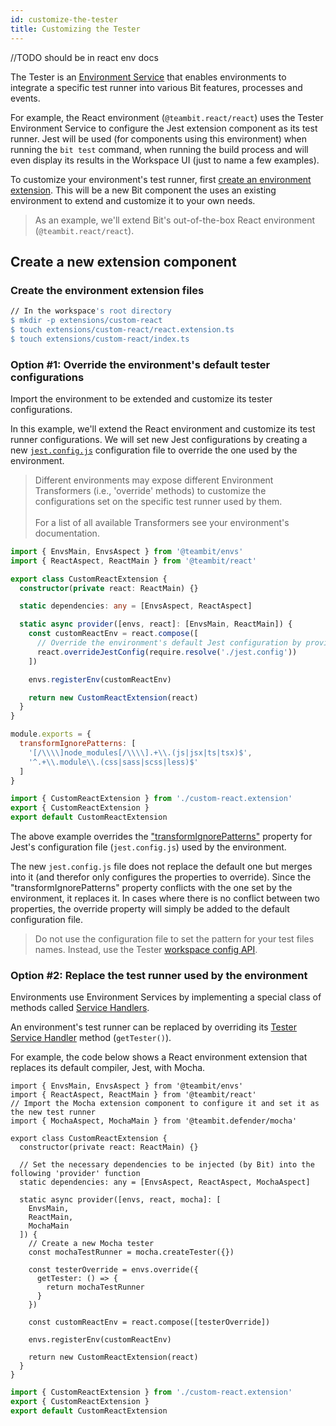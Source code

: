 ```yaml
---
id: customize-the-tester
title: Customizing the Tester
---
```


//TODO should be in react env docs

The Tester is an [Environment Service](/bit-environments/environments) that enables environments to integrate a specific test runner into various Bit features, processes and events.

For example, the React environment (`@teambit.react/react`) uses the Tester Environment Service to configure the Jest extension component as its test runner. Jest will be used (for components using this environment) when running the `bit test` command, when running the build process and will even display its results in the Workspace UI (just to name a few examples).

To customize your environment's test runner, first [create an environment extension](/bit-environments/environments). This will be a new Bit component the uses an existing environment to extend and customize it to your own needs.

> As an example, we'll extend Bit's out-of-the-box React environment (`@teambit.react/react`).

## Create a new extension component

### Create the environment extension files

```bash
// In the workspace's root directory
$ mkdir -p extensions/custom-react
$ touch extensions/custom-react/react.extension.ts
$ touch extensions/custom-react/index.ts
```

### Option #1: Override the environment's default tester configurations

Import the environment to be extended and customize its tester configurations.

In this example, we'll extend the React environment and customize its test runner configurations. We will set new Jest configurations by creating a new [`jest.config.js`](https://jestjs.io/en/configuration) configuration file to override the one used by the environment.

> Different environments may expose different Environment Transformers (i.e., 'override' methods) to customize the configurations set on the specific test runner used by them. <br /> <br />
> For a list of all available Transformers see your environment's documentation.

```typescript title="custom-react.extension"
import { EnvsMain, EnvsAspect } from '@teambit/envs'
import { ReactAspect, ReactMain } from '@teambit/react'

export class CustomReactExtension {
  constructor(private react: ReactMain) {}

  static dependencies: any = [EnvsAspect, ReactAspect]

  static async provider([envs, react]: [EnvsMain, ReactMain]) {
    const customReactEnv = react.compose([
      // Override the environment's default Jest configuration by providing the path to its config file.
      react.overrideJestConfig(require.resolve('./jest.config'))
    ])

    envs.registerEnv(customReactEnv)

    return new CustomReactExtension(react)
  }
}
```

```js title="jest.config.js"
module.exports = {
  transformIgnorePatterns: [
    '[/\\\\]node_modules[/\\\\].+\\.(js|jsx|ts|tsx)$',
    '^.+\\.module\\.(css|sass|scss|less)$'
  ]
}
```

```ts title="index.ts"
import { CustomReactExtension } from './custom-react.extension'
export { CustomReactExtension }
export default CustomReactExtension
```

The above example overrides the ["transformIgnorePatterns"](https://jestjs.io/en/configuration#transformignorepatterns-arraystring) property for Jest's configuration file (`jest.config.js`) used by the environment.

The new `jest.config.js` file does not replace the default one but merges into it (and therefor only configures the properties to override). Since the "transformIgnorePatterns" property conflicts with the one set by the environment, it replaces it. In cases where there is no conflict between two properties, the override property will simply be added to the default configuration file.

> Do not use the configuration file to set the pattern for your test files names. Instead, use the Tester [workspace config API](/bit-components/testing-components#patterns).

### Option #2: Replace the test runner used by the environment

Environments use Environment Services by implementing a special class of methods called [Service Handlers](/bit-environments/environments).

An environment's test runner can be replaced by overriding its [Tester Service Handler](/bit-environments/environments#getTester) method (`getTester()`).

For example, the code below shows a React environment extension that replaces its default compiler, Jest, with Mocha.

```tsx title="custom-react.extension"
import { EnvsMain, EnvsAspect } from '@teambit/envs'
import { ReactAspect, ReactMain } from '@teambit/react'
// Import the Mocha extension component to configure it and set it as the new test runner
import { MochaAspect, MochaMain } from '@teambit.defender/mocha'

export class CustomReactExtension {
  constructor(private react: ReactMain) {}

  // Set the necessary dependencies to be injected (by Bit) into the following 'provider' function
  static dependencies: any = [EnvsAspect, ReactAspect, MochaAspect]

  static async provider([envs, react, mocha]: [
    EnvsMain,
    ReactMain,
    MochaMain
  ]) {
    // Create a new Mocha tester
    const mochaTestRunner = mocha.createTester({})

    const testerOverride = envs.override({
      getTester: () => {
        return mochaTestRunner
      }
    })

    const customReactEnv = react.compose([testerOverride])

    envs.registerEnv(customReactEnv)

    return new CustomReactExtension(react)
  }
}
```

```ts title="index.ts"
import { CustomReactExtension } from './custom-react.extension'
export { CustomReactExtension }
export default CustomReactExtension
```
